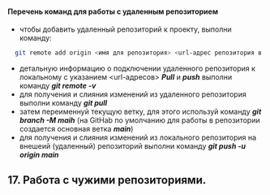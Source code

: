 #### Перечень команд для работы с удаленным репозиторием
- чтобы добавить удаленный репозиторий к проекту, выполни команду:
```Bash
  git remote add origin <имя для репозитория> <url-адрес репозитория в сети>
```
- детальную информацию о подключении удаленного репозитория к локальному с указанием <url-адресов> ***Pull*** и ***push*** выполни команду ***git remote -v*** 
- для получения и слияния изменений из удаленного репозитория выполни команду ***git pull***
- затем переименнуй текущую ветку, для этого используй команду ***git branch -M maih*** (на GitHab по умолчанию для работы в репозитории создается основная ветка ***main***) 
- для получения и слияния изменений из локального репозитория на внешеий (удаленный) репозиторий выполни команду ***git push -u origin main***
  
## 17. Работа с чужими репозиториями.
